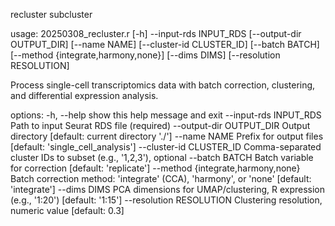 recluster subcluster


usage: 20250308_recluster.r [-h] --input-rds INPUT_RDS
                            [--output-dir OUTPUT_DIR] [--name NAME]
                            [--cluster-id CLUSTER_ID] [--batch BATCH]
                            [--method {integrate,harmony,none}] [--dims DIMS]
                            [--resolution RESOLUTION]

Process single-cell transcriptomics data with batch correction, clustering,
and differential expression analysis.

options:
  -h, --help            show this help message and exit
  --input-rds INPUT_RDS
                        Path to input Seurat RDS file (required)
  --output-dir OUTPUT_DIR
                        Output directory [default: current directory './']
  --name NAME           Prefix for output files [default:
                        'single_cell_analysis']
  --cluster-id CLUSTER_ID
                        Comma-separated cluster IDs to subset (e.g., '1,2,3'),
                        optional
  --batch BATCH         Batch variable for correction [default: 'replicate']
  --method {integrate,harmony,none}
                        Batch correction method: 'integrate' (CCA), 'harmony',
                        or 'none' [default: 'integrate']
  --dims DIMS           PCA dimensions for UMAP/clustering, R expression
                        (e.g., '1:20') [default: '1:15']
  --resolution RESOLUTION
                        Clustering resolution, numeric value [default: 0.3]
